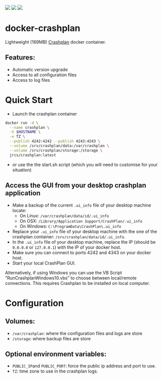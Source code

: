 [![](https://img.shields.io/docker/stars/jrcs/crashplan.svg)](https://hub.docker.com/r/jrcs/crashplan 'DockerHub') [![](https://img.shields.io/docker/pulls/jrcs/crashplan.svg)](https://hub.docker.com/r/jrcs/crashplan 'DockerHub')
[![](https://badge.imagelayers.io/jrcs/crashplan:latest.svg)](https://imagelayers.io/?images=jrcs/crashplan:latest 'Get your own badge on imagelayers.io')
# docker-crashplan
Lightweight (169MB) [Crashplan](http://www.crashplan.com) docker container.

## Features:
* Automatic version upgrade
* Access to all configuration files
* Access to log files

# Quick Start

- Launch the crashplan container

```bash
docker run -d \
  --name crashplan \
  -h $HOSTNAME \
  -e TZ \
  --publish 4242:4242 --publish 4243:4243 \
  --volume /srv/crashplan/data:/var/crashplan \
  --volume /srv/crashplan/storage:/storage \
  jrcs/crashplan:latest
```

- or use the the start.sh script (which you will need to customise for your situation)

## Access the GUI from your desktop crashplan application
- Make a backup of the current `.ui_info` file of your desktop machine locate:
  * On Linux: `/var/crashplan/data/id/.ui_info`
  * On OSX: `/Library/Application Support/CrashPlan/.ui_info`
  * On Windows: `C:\ProgramData\CrashPlan\.ui_info`
- Replace your `.ui_info` file of your desktop machine with the one of the crashplan container: `/srv/crashplan/data/id/.ui_info`.
- In the `.ui_info` file of your desktop machine, replace the IP (should be `0.0.0.0` or `127.0.0.1`) with the IP of your docker host.
- Make sure you can connect to ports 4242 and 4343 on your docker host.
- Start your local CrashPlan GUI.

Alternatively, if using Windows you can use the VB Script "RunCrashplanWindows10.vbs" to choose between local/remote connections. This 
requires Crashplan to be installed on local computer. 


# Configuration  

## Volumes:
* `/var/crashplan`: where the configuration files and logs are store
* `/storage`: where backup files are store

## Optional environment variables:
* `PUBLIC_IP`and `PUBLIC_PORT`: force the public ip address and port to use.
* `TZ`: time zone to use in the crashplan logs.
